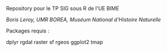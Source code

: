 Repository pour le TP SIG sous R de l'UE BIME

*Boris Leroy, UMR BOREA, Muséum National d'Histoire Naturelle*

Packages requis :
  
dplyr rgdal raster sf rgeos ggplot2 tmap

